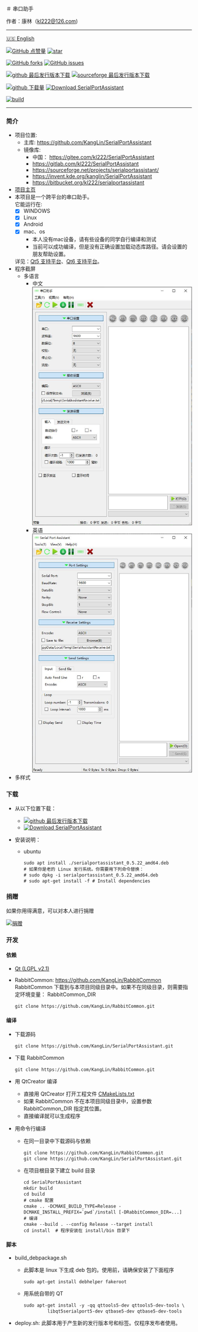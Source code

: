 ＃ 串口助手

作者：康林（kl222@126.com)

--------------------------------

[:us: English](README.md)

[![GitHub 点赞量](https://img.shields.io/github/stars/KangLin/SerialPortAssistant?label=Github%20点赞量)](https://star-history.com/#KangLin/SerialPortAssistant&Date)
[![star](https://gitee.com/kl222/SerialPortAssistant/badge/star.svg?theme=dark)](https://gitee.com/kl222/SerialPortAssistant/stargazers)

[![GitHub forks](https://img.shields.io/github/forks/KangLin/SerialPortAssistant)](https://github.com/KangLin/SerialPortAssistant/forks)
[![GitHub issues](https://img.shields.io/github/issues/KangLin/SerialPortAssistant)](https://github.com/KangLin/SerialPortAssistant/issues)

[![github 最后发行版本下载](https://img.shields.io/github/release/KangLin/SerialPortAssistant?label=Github%20最后发行版本下载)](https://github.com/KangLin/SerialPortAssistant/releases/latest)
[![sourceforge 最后发行版本下载](https://a.fsdn.com/con/app/sf-download-button)](https://sourceforge.net/projects/serialportassistant/files/latest/download)

[![github 下载量](https://img.shields.io/github/downloads/KangLin/SerialPortAssistant/total?label=Github%20下载量)](https://github.com/KangLin/SerialPortAssistant/releases)
[![Download SerialPortAssistant](https://img.shields.io/sourceforge/dt/serialportassistant.svg?label=Sourceforge%20下载量)](https://sourceforge.net/projects/serialportassistant/files/latest/download)

[![build](https://github.com/KangLin/SerialPortAssistant/actions/workflows/build.yml/badge.svg)](https://github.com/KangLin/SerialPortAssistant/actions/workflows/build.yml)

--------------------------------

### 简介
- 项目位置:
  + 主库: https://github.com/KangLin/SerialPortAssistant
  + 镜像库:
    - 中国： https://gitee.com/kl222/SerialPortAssistant
    - https://gitlab.com/kl222/SerialPortAssistant
    - https://sourceforge.net/projects/serialportassistant/
    - https://invent.kde.org/kanglin/SerialPortAssistant
    - https://bitbucket.org/kl222/serialportassistant
- [项目主页](http://kanglin.github.io/SerialPortAssistant)
- 本项目是一个跨平台的串口助手。  
  它能运行在:
  + [x] WINDOWS
  + [x] Linux
  + [x] Android
  + [x] mac、os
    - 本人没有mac设备，请有些设备的同学自行编译和测试
    - 当前可以成功编译，但是没有正确设置加载动态库路径。请会设置的朋友帮助设置。
  
  详见：[Qt5 支持平台](https://doc.qt.io/qt-5/supported-platforms.html)、[Qt6 支持平台](https://doc.qt.io/qt-6/supported-platforms.html)。
- 程序截屏
  + 多语言
    - 中文  
    ![中文](Docs/ui-zh.jpg "中文")
    - 英语      
    ![英文](Docs/ui-en.jpg "英文")
- 多样式


### 下载

- 从以下位置下载：
  - [![github 最后发行版本下载](https://img.shields.io/github/release/KangLin/SerialPortAssistant?label=Github%20最后发行版本下载)](https://github.com/KangLin/SerialPortAssistant/releases/latest)
  - [![Download SerialPortAssistant](https://a.fsdn.com/con/app/sf-download-button)](https://sourceforge.net/projects/serialportassistant/files/latest/download) 

- 安装说明：
  - ubuntu
  
        sudo apt install ./serialportassistant_0.5.22_amd64.deb
        # 如果你是老的 Linux 发行系统。你需要用下列命令替换：
        # sudo dpkg -i serialportassistant_0.5.22_amd64.deb
        # sudo apt-get install -f # Install dependencies

### 捐赠  
如果你用得满意，可以对本人进行捐赠  

[![捐赠](https://gitlab.com/kl222/RabbitCommon/-/raw/master/Src/Resource/image/Contribute.png "捐赠")](https://gitlab.com/kl222/RabbitCommon/-/raw/master/Src/Resource/image/Contribute.png "捐赠")

### 开发  
#### 依赖

- [Qt (LGPL v2.1)](http://qt.io/)
- RabbitCommon: https://github.com/KangLin/RabbitCommon  
  RabbitCommon 下载到与本项目同级目录中。如果不在同级目录，则需要指定环境变量： RabbitCommon_DIR

      git clone https://github.com/KangLin/RabbitCommon.git


#### 编译  

- 下载源码

      git clone https://github.com/KangLin/SerialPortAssistant.git

- 下载 RabbitCommon

      git clone https://github.com/KangLin/RabbitCommon.git
      
- 用 QtCreator 编译
  * 直接用 QtCreator 打开工程文件 [CMakeLists.txt](CMakeLists.txt)
  * 如果 RabbitCommon 不在本项目同级目录中，设置参数 RabbitCommon_DIR 指定其位置。 
  * 直接编译就可以生成程序
- 用命令行编译
  * 在同一目录中下载源码与依赖

        git clone https://github.com/KangLin/RabbitCommon.git
        git clone https://github.com/KangLin/SerialPortAssistant.git
  
  * 在项目根目录下建立 build 目录

        cd SerialPortAssistant
        mkdir build
        cd build
        # cmake 配置
        cmake .. -DCMAKE_BUILD_TYPE=Release -DCMAKE_INSTALL_PREFIX=`pwd`/install [-DRabbitCommon_DIR=...]
        # 编译
        cmake --build . --config Release --target install
        cd install  # 程序安装在 install/bin 目录下

#### 脚本

- build_debpackage.sh
  + 此脚本是 linux 下生成 deb 包的。使用前，请确保安装了下面程序

        sudo apt-get install debhelper fakeroot

  + 用系统自带的 QT

        sudo apt-get install -y -qq qttools5-dev qttools5-dev-tools \
                 libqt5serialport5-dev qtbase5-dev qtbase5-dev-tools

- deploy.sh: 此脚本用于产生新的发行版本号和标签。仅程序发布者使用。
